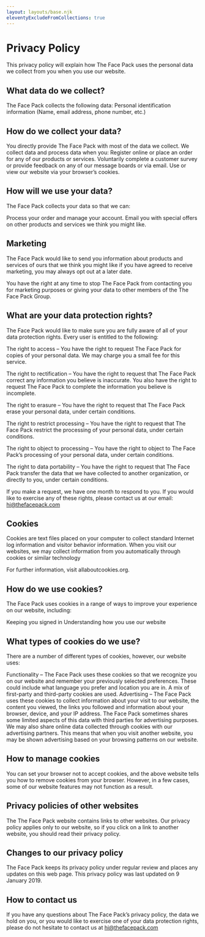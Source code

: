 ```yaml
---
layout: layouts/base.njk
eleventyExcludeFromCollections: true
---
```


# Privacy Policy
This privacy policy will explain how The Face Pack uses the personal data we collect from you when you use our website.

## What data do we collect?
The Face Pack collects the following data:
Personal identification information (Name, email address, phone number, etc.)

## How do we collect your data?
You directly provide The Face Pack with most of the data we collect. We collect data and process data when you:
Register online or place an order for any of our products or services.
Voluntarily complete a customer survey or provide feedback on any of our message boards or via email.
Use or view our website via your browser’s cookies.

## How will we use your data?
The Face Pack collects your data so that we can:

Process your order and manage your account.
Email you with special offers on other products and services we think you might like.

## Marketing
The Face Pack would like to send you information about products and services of ours that we think you might like if you have agreed to receive marketing, you may always opt out at a later date.

You have the right at any time to stop The Face Pack from contacting you for marketing purposes or giving your data to other members of the The Face Pack Group.

## What are your data protection rights?
The Face Pack would like to make sure you are fully aware of all of your data protection rights. Every user is entitled to the following:

The right to access – You have the right to request The Face Pack for copies of your personal data. We may charge you a small fee for this service.

The right to rectification – You have the right to request that The Face Pack correct any information you believe is inaccurate. You also have the right to request The Face Pack to complete the information you believe is incomplete.

The right to erasure – You have the right to request that The Face Pack erase your personal data, under certain conditions.

The right to restrict processing – You have the right to request that The Face Pack restrict the processing of your personal data, under certain conditions.

The right to object to processing – You have the right to object to The Face Pack’s processing of your personal data, under certain conditions.

The right to data portability – You have the right to request that The Face Pack transfer the data that we have collected to another organization, or directly to you, under certain conditions.

If you make a request, we have one month to respond to you. If you would like to exercise any of these rights, please contact us at our email: hi@thefacepack.com

## Cookies
Cookies are text files placed on your computer to collect standard Internet log information and visitor behavior information. When you visit our websites, we may collect information from you automatically through cookies or similar technology

For further information, visit allaboutcookies.org.

## How do we use cookies?
The Face Pack uses cookies in a range of ways to improve your experience on our website, including:

Keeping you signed in
Understanding how you use our website

## What types of cookies do we use?
There are a number of different types of cookies, however, our website uses:

Functionality – The Face Pack uses these cookies so that we recognize you on our website and remember your previously selected preferences. These could include what language you prefer and location you are in. A mix of first-party and third-party cookies are used.
Advertising – The Face Pack uses these cookies to collect information about your visit to our website, the content you viewed, the links you followed and information about your browser, device, and your IP address. The Face Pack sometimes shares some limited aspects of this data with third parties for advertising purposes. We may also share online data collected through cookies with our advertising partners. This means that when you visit another website, you may be shown advertising based on your browsing patterns on our website.

## How to manage cookies
You can set your browser not to accept cookies, and the above website tells you how to remove cookies from your browser. However, in a few cases, some of our website features may not function as a result.

## Privacy policies of other websites
The The Face Pack website contains links to other websites. Our privacy policy applies only to our website, so if you click on a link to another website, you should read their privacy policy.

## Changes to our privacy policy
The Face Pack keeps its privacy policy under regular review and places any updates on this web page. This privacy policy was last updated on 9 January 2019.

## How to contact us
If you have any questions about The Face Pack’s privacy policy, the data we hold on you, or you would like to exercise one of your data protection rights, please do not hesitate to contact us at hi@thefacepack.com